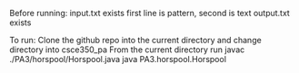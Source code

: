 Before running:
input.txt exists
    first line is pattern, second is text
output.txt exists

To run:
Clone the github repo into the current directory and change directory into csce350_pa
From the current directory run 
    javac ./PA3/horspool/Horspool.java
    java PA3.horspool.Horspool
